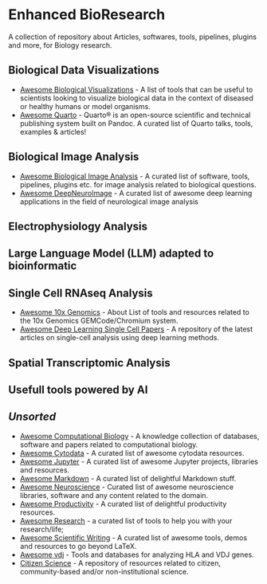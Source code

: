 # Enhanced BioResearch
A collection of repository about Articles, softwares, tools, pipelines, plugins and more, for Biology research.

##  Biological Data Visualizations

- [Awesome Biological Visualizations](https://github.com/keller-mark/awesome-biological-visualizations) - A list of tools that can be  useful to scientists looking to visualize biological data in the context of diseased or healthy humans or model organisms.
- [Awesome Quarto](https://github.com/mcanouil/awesome-quarto) - Quarto® is an open-source scientific and technical publishing system built on Pandoc. A curated list of Quarto talks, tools, examples & articles!

## Biological Image Analysis

- [Awesome Biological Image Analysis](https://github.com/hallvaaw/awesome-biological-image-analysis) - A curated list of software, tools, pipelines, plugins etc. for image analysis related to biological questions.
- [Awesome DeepNeuroImage](https://github.com/alxndrkalinin/awesome-deepneuroimage) -  A curated list of awesome deep learning applications in the field of neurological image analysis

## Electrophysiology Analysis

## Large Language Model (LLM) adapted to bioinformatic

## Single Cell RNAseq Analysis

- [Awesome 10x Genomics](https://github.com/johandahlberg/awesome-10x-genomics) - About List of tools and resources related to the 10x Genomics GEMCode/Chromium system.
- [Awesome Deep Learning Single Cell Papers](https://github.com/OmicsML/awesome-deep-learning-single-cell-papers) - A repository of the latest articles on single-cell analysis using deep learning methods.

## Spatial Transcriptomic Analysis

## Usefull tools powered by AI

## *Unsorted*

- [Awesome Computational Biology](https://github.com/inoue0426/awesome-computational-biology) - A knowledge collection of databases, software and papers related to computational biology.
- [Awesome Cytodata](https://github.com/cytodata/awesome-cytodata) - A curated list of awesome cytodata resources.
- [Awesome Jupyter](https://github.com/markusschanta/awesome-jupyter) - A curated list of awesome Jupyter projects, libraries and resources.
- [Awesome Markdown](https://github.com/BubuAnabelas/awesome-markdown) - A curated list of delightful Markdown stuff.
- [Awesome Neuroscience](https://github.com/analyticalmonk/awesome-neuroscience) - Curated list of awesome neuroscience libraries, software and any content related to the domain.
- [Awesome Productivity](https://github.com/jyguyomarch/awesome-productivity) - A curated list of delightful productivity resources.
- [Awesome Research](https://github.com/emptymalei/awesome-research) -  a curated list of tools to help you with your research/life;
- [Awesome Scientific Writing](https://github.com/writing-resources/awesome-scientific-writing) - A curated list of awesome tools, demos and resources to go beyond LaTeX.
- [Awesome vdj](https://github.com/slowkow/awesome-vdj) - Tools and databases for analyzing HLA and VDJ genes.
- [Citizen Science](https://github.com/dylanrees/citizen-science) - A repository of resources related to citizen, community-based and/or non-institutional science.



